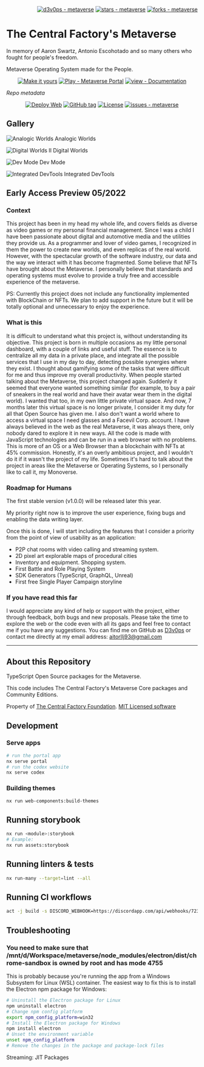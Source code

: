
<div align="right">

[![d3v0ps - metaverse](https://img.shields.io/static/v1?label=d3v0ps&message=metaverse&color=blue&logo=github)](https://github.com/d3v0ps/metaverse "Go to GitHub repo")
[![stars - metaverse](https://img.shields.io/github/stars/d3v0ps/metaverse?style=social)](https://github.com/d3v0ps/metaverse)
[![forks - metaverse](https://img.shields.io/github/forks/d3v0ps/metaverse?style=social)](https://github.com/d3v0ps/metaverse)
  
</div>

# The Central Factory's Metaverse

In memory of Aaron Swartz, Antonio Escohotado and so many others who fought for people's freedom.

Metaverse Operating System made for the People.

<div align="center">

[![Make it yours](https://img.shields.io/badge/Fork-Make_it_yours-2ea44f?style=for-the-badge)](https://github.com/d3v0ps/metaverse/generate)
[![Play - Metaverse Portal](https://img.shields.io/badge/Play-Metaverse_Portal-2ea44f?style=for-the-badge)](https://d3v0ps.github.io/metaverse)
[![view - Documentation](https://img.shields.io/badge/view-Documentation-blue?style=for-the-badge)](http://aitorllamas.com/metaverse/apps/codex "Go to project documentation")
</div>

_Repo metadata_

<div align="center">
  
[![Deploy Web](https://github.com/d3v0ps/metaverse/workflows/Deploy%20Web/badge.svg)](https://github.com/d3v0ps/metaverse/actions?query=workflow:"Deploy+Web")
[![GitHub tag](https://img.shields.io/github/tag/d3v0ps/metaverse?include_prereleases=&sort=semver&color=blue)](https://github.com/d3v0ps/metaverse/releases/)
[![License](https://img.shields.io/badge/License-MIT-blue)](#license)
[![issues - metaverse](https://img.shields.io/github/issues/d3v0ps/metaverse)](https://github.com/d3v0ps/metaverse/issues)
</div>

## Gallery


![Analogic Worlds](https://i.imgur.com/yyQP5vJ.png)
Analogic Worlds

![Digital Worlds II](https://i.imgur.com/79wKYrN.png)
Digital Worlds

![Dev Mode](https://i.imgur.com/uUomYKu.png)
Dev Mode

![Integrated DevTools](https://i.imgur.com/ATOIafx.png)
Integrated DevTools

## Early Access Preview 05/2022

### Context

This project has been in my head my whole life, and covers fields as diverse as video games or my personal financial management. Since I was a child I have been passionate about digital and automotive media and the utilities they provide us. As a programmer and lover of video games, I recognized in them the power to create new worlds, and even replicas of the real world. However, with the spectacular growth of the software industry, our data and the way we interact with it has become fragmented. Some believe that NFTs have brought about the Metaverse. I personally believe that standards and operating systems must evolve to provide a truly free and accessible experience of the metaverse.

PS: Currently this project does not include any functionality implemented with BlockChain or NFTs. We plan to add support in the future but it will be totally optional and unnecessary to enjoy the experience.

### What is this

It is difficult to understand what this project is, without understanding its objective. This project is born in multiple occasions as my little personal dashboard, with a couple of links and useful stuff. The essence is to centralize all my data in a private place, and integrate all the possible services that I use in my day to day, detecting possible synergies where they exist. I thought about gamifying some of the tasks that were difficult for me and thus improve my overall productivity. When people started talking about the Metaverse, this project changed again. Suddenly it seemed that everyone wanted something similar (for example, to buy a pair of sneakers in the real world and have their avatar wear them in the digital world). I wanted that too, in my own little private virtual space. And now, 7 months later this virtual space is no longer private, I consider it my duty for all that Open Source has given me. I also don't want a world where to access a virtual space I need glasses and a Facevil Corp. account. I have always believed in the web as the real Metaverse, it was always there, only nobody dared to explore it in new ways. All the code is made with JavaScript technologies and can be run in a web browser with no problems. This is more of an OS or a Web Browser than a blockchain with NFTs at 45% commission. Honestly, it's an overly ambitious project, and I wouldn't do it if it wasn't the project of my life. Sometimes it's hard to talk about the project in areas like the Metaverse or Operating Systems, so I personally like to call it, my Monoverse.

### Roadmap for Humans

The first stable version (v1.0.0) will be released later this year.

My priority right now is to improve the user experience, fixing bugs and enabling the data writing layer.

Once this is done, I will start including the features that I consider a priority from the point of view of usability as an application:

* P2P chat rooms with video calling and streaming system.
* 2D pixel art explorable maps of procedural cities
* Inventory and equipment. Shopping system.
* First Battle and Role Playing System
* SDK Generators (TypeScript, GraphQL, Unreal)
* First free Single Player Campaign storyline

### If you have read this far

I would appreciate any kind of help or support with the project, either through feedback, both bugs and new proposals. Please take the time to explore the web or the code even with all its gaps and feel free to contact me if you have any suggestions. You can find me on GitHub as [D3v0ps](https://github.com/d3v0ps) or contact me directly at my email address: [aitorllj93@gmail.com](mailto:aitorllj93@gmail.com)

---

## About this Repository

TypeScript Open Source packages for the Metaverse.

This code includes The Central Factory's Metaverse Core packages and Community Editions.

Property of [The Central Factory Foundation](https://github.com/central-factory/foundation). [MIT Licensed software](https://github.com/central-factory/metaverse/raw/main/LICENSE)

## Development

### Serve apps

```sh
# run the portal app
nx serve portal
# run the codex website
nx serve codex
```

### Building themes

```sh
nx run web-components:build-themes
```

## Running storybook

```sh
nx run <module>:storybook
# Example:
nx run assets:storybook
```

## Running linters & tests

```sh
nx run-many --target=lint --all
```

## Running CI workflows

```sh
act -j build -s DISCORD_WEBHOOK=https://discordapp.com/api/webhooks/723456789/abcdefghijklmnopqrstuvwxyz
```

## Troubleshooting

### You need to make sure that /mnt/d/Workspace/metaverse/node_modules/electron/dist/chrome-sandbox is owned by root and has mode 4755

This is probably because you're running the app from a Windows Subsystem for Linux (WSL) container. The easiest way to fix this is to install the Electron npm package for Windows:

```sh
# Uninstall the Electron package for Linux
npm uninstall electron
# Change npm config platform
export npm_config_platform=win32
# Install the Electron package for Windows
npm install electron
# Unset the environment variable
unset npm_config_platform
# Remove the changes in the package and package-lock files
```

Streaming: JIT Packages

